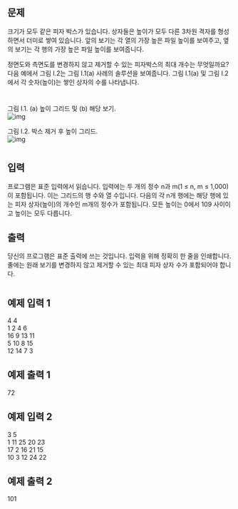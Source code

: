 ## 문제 
크기가 모두 같은 피자 박스가 있습니다. 상자들은 높이가 모두 다른 3차원 격자를 형성하면서 더미로 쌓여 있습니다. 앞의 보기는 각 열의 가장 높은 파일 높이를 보여주고, 옆의 보기는 각 행의 가장 높은 파일 높이를 보여줍니다.

정면도와 측면도를 변경하지 않고 제거할 수 있는 피자박스의 최대 개수는 무엇일까요? 
다음 예에서 그림 I.2는 그림 I.1(a) 사례의 솔루션을 보여줍니다. 그림 I.1(a) 및 그림 I.2에서 각 숫자(높이)는 쌓인 상자의 수를 나타냅니다.
#
그림 I.1. (a) 높이 그리드 및 (b) 해당 보기.  
![img](https://onlinejudgeimages.s3-ap-northeast-1.amazonaws.com/problem/14754/1.png)

그림 I.2. 박스 제거 후 높이 그리드.  
![img](https://onlinejudgeimages.s3-ap-northeast-1.amazonaws.com/problem/14754/2.png)
#
## 입력
프로그램은 표준 입력에서 읽습니다. 입력에는 두 개의 정수 n과 m(1 ≤ n, m ≤ 1,000)이 포함됩니다. 이는 그리드의 행 수와 열 수입니다. 다음의 각 n개 행에는 해당 행에 있는 피자 상자(높이)의 개수인 m개의 정수가 포함됩니다. 모든 높이는 0에서 109 사이이고 높이는 모두 다릅니다.
## 출력
당신의 프로그램은 표준 출력에 쓰는 것입니다. 입력을 위해 정확히 한 줄을 인쇄합니다. 줄에는 원래 보기를 변경하지 않고 제거할 수 있는 최대 피자 상자 수가 포함되어야 합니다.
#
## 예제 입력 1
4 4  
1 2 4 6  
16 9 13 11  
5 10 8 15  
12 14 7 3  
## 예제 출력 1
72

## 예제 입력 2
3 5  
1 11 25 20 23  
17 2 16 21 15  
10 3 12 24 22  
## 예제 출력 2
101
